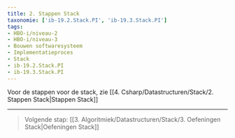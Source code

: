```yaml
---
title: 2. Stappen Stack
taxonomie: ['ib-19.2.Stack.PI', 'ib-19.3.Stack.PI']
tags:
- HBO-i/niveau-2
- HBO-i/niveau-3
- Bouwen softwaresysteem
- Implementatieproces
- Stack
- ib-19.2.Stack.PI
- ib-19.3.Stack.PI
---
```


Voor de stappen voor de stack, zie [[4. Csharp/Datastructuren/Stack/2. Stappen Stack|Stappen Stack]]

---

> Volgende stap: [[3. Algoritmiek/Datastructuren/Stack/3. Oefeningen Stack|Oefeningen Stack]]
